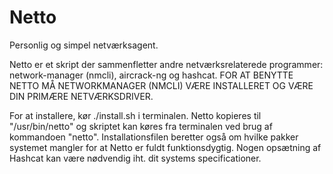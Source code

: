# Netto
Personlig og simpel netværksagent.

Netto er et skript der sammenfletter andre netværksrelaterede programmer: network-manager (nmcli), aircrack-ng og hashcat.
FOR AT BENYTTE NETTO MÅ NETWORKMANAGER (NMCLI) VÆRE INSTALLERET OG VÆRE DIN PRIMÆRE
NETVÆRKSDRIVER.

For at installere, kør ./install.sh i terminalen. Netto kopieres til "/usr/bin/netto" og skriptet kan køres fra terminalen ved brug af kommandoen "netto".
Installationsfilen beretter også om hvilke pakker systemet mangler for at Netto er fuldt funktionsdygtig. Nogen opsætning af Hashcat kan være nødvendig iht. dit
systems specificationer.
